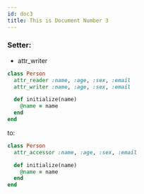 ```yaml
---
id: doc3
title: This is Document Number 3
---
```


### Setter:
- attr_writer

```ruby
class Person
  attr_reader :name, :age, :sex, :email
  attr_writer :name, :age, :sex, :email

  def initialize(name)
    @name = name
  end
end
```

to:
```ruby
class Person
  attr_accessor :name, :age, :sex, :email

  def initialize(name)
    @name = name
  end
end
```